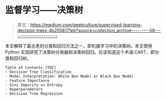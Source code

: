 # 监督学习——决策树

> 原文：<https://medium.com/geekculture/supervised-learning-decision-trees-4b2558171eb?source=collection_archive---------58----------------------->

本文解释了最古老的分类和回归方法之一，即机器学习中的决策树。本文使用 Python 实现研究了决策树分类器和决策树回归。应该知道这个术语:CART，即分类和回归树。

```
Table of Contents (TOC)
- Decision Tree Classification
- Model Interpretation: White Box Model or Black Box Model
- Feature Importance
- Gini Impurity vs Entropy
- Hyperparameters
- Decision Tree Regression
```